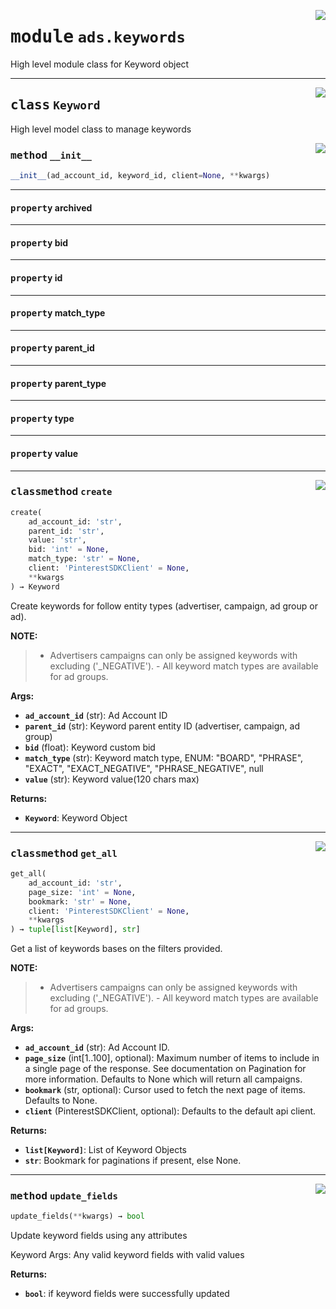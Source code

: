 <!-- markdownlint-disable -->

<a href="https://github.com/pinterest/pinterest-python-sdk/blob/main/docs/pinterest/ads/keywords.py#L0"><img align="right" style="float:right;" src="https://img.shields.io/badge/-source-cccccc?style=flat-square"></a>

# <kbd>module</kbd> `ads.keywords`
High level module class for Keyword object 



---

<a href="https://github.com/pinterest/pinterest-python-sdk/blob/main/docs/pinterest/ads/keywords.py#L20"><img align="right" style="float:right;" src="https://img.shields.io/badge/-source-cccccc?style=flat-square"></a>

## <kbd>class</kbd> `Keyword`
High level model class to manage keywords 

<a href="https://github.com/pinterest/pinterest-python-sdk/blob/main/docs/pinterest/ads/keywords.py#L25"><img align="right" style="float:right;" src="https://img.shields.io/badge/-source-cccccc?style=flat-square"></a>

### <kbd>method</kbd> `__init__`

```python
__init__(ad_account_id, keyword_id, client=None, **kwargs)
```






---

#### <kbd>property</kbd> archived





---

#### <kbd>property</kbd> bid





---

#### <kbd>property</kbd> id





---

#### <kbd>property</kbd> match_type





---

#### <kbd>property</kbd> parent_id





---

#### <kbd>property</kbd> parent_type





---

#### <kbd>property</kbd> type





---

#### <kbd>property</kbd> value







---

<a href="https://github.com/pinterest/pinterest-python-sdk/blob/main/docs/pinterest/ads/keywords.py#L88"><img align="right" style="float:right;" src="https://img.shields.io/badge/-source-cccccc?style=flat-square"></a>

### <kbd>classmethod</kbd> `create`

```python
create(
    ad_account_id: 'str',
    parent_id: 'str',
    value: 'str',
    bid: 'int' = None,
    match_type: 'str' = None,
    client: 'PinterestSDKClient' = None,
    **kwargs
) → Keyword
```

Create keywords for follow entity types (advertiser, campaign, ad group or ad). 



**NOTE:**

> - Advertisers campaigns can only be assigned keywords with excluding ('_NEGATIVE'). - All keyword match types are available for ad groups. 
>

**Args:**
 
 - <b>`ad_account_id`</b> (str):  Ad Account ID 
 - <b>`parent_id`</b> (str):  Keyword parent entity ID (advertiser, campaign, ad group) 
 - <b>`bid`</b> (float):  Keyword custom bid 
 - <b>`match_type`</b> (str):  Keyword match type, ENUM: "BOARD", "PHRASE", "EXACT", "EXACT_NEGATIVE",  "PHRASE_NEGATIVE", null 
 - <b>`value`</b> (str):  Keyword value(120 chars max) 



**Returns:**
 
 - <b>`Keyword`</b>:  Keyword Object 

---

<a href="https://github.com/pinterest/pinterest-python-sdk/blob/main/docs/pinterest/ads/keywords.py#L154"><img align="right" style="float:right;" src="https://img.shields.io/badge/-source-cccccc?style=flat-square"></a>

### <kbd>classmethod</kbd> `get_all`

```python
get_all(
    ad_account_id: 'str',
    page_size: 'int' = None,
    bookmark: 'str' = None,
    client: 'PinterestSDKClient' = None,
    **kwargs
) → tuple[list[Keyword], str]
```

Get a list of keywords bases on the filters provided. 



**NOTE:**

> - Advertisers campaigns can only be assigned keywords with excluding ('_NEGATIVE'). - All keyword match types are available for ad groups. 
>

**Args:**
 
 - <b>`ad_account_id`</b> (str):  Ad Account ID. 
 - <b>`page_size`</b> (int[1..100], optional):  Maximum number of items to include in a single page of the response.  See documentation on Pagination for more information. Defaults to None which will  return all campaigns. 
 - <b>`bookmark`</b> (str, optional):  Cursor used to fetch the next page of items. Defaults to None. 
 - <b>`client`</b> (PinterestSDKClient, optional):  Defaults to the default api client. 



**Returns:**
 
 - <b>`list[Keyword]`</b>:  List of Keyword Objects 
 - <b>`str`</b>:  Bookmark for paginations if present, else None. 

---

<a href="https://github.com/pinterest/pinterest-python-sdk/blob/main/docs/pinterest/ads/keywords.py#L206"><img align="right" style="float:right;" src="https://img.shields.io/badge/-source-cccccc?style=flat-square"></a>

### <kbd>method</kbd> `update_fields`

```python
update_fields(**kwargs) → bool
```

Update keyword fields using any attributes 

Keyword Args:  Any valid keyword fields with valid values 



**Returns:**
 
 - <b>`bool`</b>:  if keyword fields were successfully updated 


